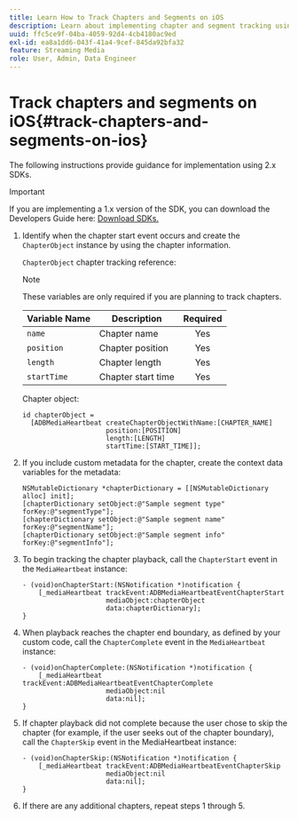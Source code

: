 ```yaml
---
title: Learn How to Track Chapters and Segments on iOS
description: Learn about implementing chapter and segment tracking using the Media SDK on iOS.
uuid: ffc5ce9f-04ba-4059-92d4-4cb4180ac9ed
exl-id: ea8a1dd6-043f-41a4-9cef-845da92bfa32
feature: Streaming Media
role: User, Admin, Data Engineer
---
```

# Track chapters and segments on iOS{#track-chapters-and-segments-on-ios}

The following instructions provide guidance for implementation using 2.x SDKs.

>[!IMPORTANT]
>
> If you are implementing a 1.x version of the SDK, you can download the Developers Guide here: [Download SDKs.](/help/getting-started/download-sdks.md)

1. Identify when the chapter start event occurs and create the `ChapterObject` instance by using the chapter information.

    `ChapterObject` chapter tracking reference:  

    >[!NOTE]
    >
    >These variables are only required if you are planning to track chapters.

    | Variable Name | Description | Required |
    | --- | --- | :---: |
    | `name` | Chapter name | Yes |
    | `position` | Chapter position | Yes |
    | `length` | Chapter length | Yes |
    | `startTime` | Chapter start time | Yes |

    Chapter object:

    ```
    id chapterObject =  
      [ADBMediaHeartbeat createChapterObjectWithName:[CHAPTER_NAME]
                         position:[POSITION]
                         length:[LENGTH]
                         startTime:[START_TIME]];
    ```

1. If you include custom metadata for the chapter, create the context data variables for the metadata:

    ```
    NSMutableDictionary *chapterDictionary = [[NSMutableDictionary alloc] init];
    [chapterDictionary setObject:@"Sample segment type" forKey:@"segmentType"];
    [chapterDictionary setObject:@"Sample segment name" forKey:@"segmentName"];
    [chapterDictionary setObject:@"Sample segment info" forKey:@"segmentInfo"];
    ```

1. To begin tracking the chapter playback, call the `ChapterStart` event in the `MediaHeartbeat` instance:

    ```
    - (void)onChapterStart:(NSNotification *)notification {
        [_mediaHeartbeat trackEvent:ADBMediaHeartbeatEventChapterStart  
                         mediaObject:chapterObject     
                         data:chapterDictionary];
    }
    ```

1. When playback reaches the chapter end boundary, as defined by your custom code, call the `ChapterComplete` event in the `MediaHeartbeat` instance:

    ```
    - (void)onChapterComplete:(NSNotification *)notification {
        [_mediaHeartbeat trackEvent:ADBMediaHeartbeatEventChapterComplete  
                         mediaObject:nil  
                         data:nil];
    }
    ```

1. If chapter playback did not complete because the user chose to skip the chapter (for example, if the user seeks out of the chapter boundary), call the `ChapterSkip` event in the MediaHeartbeat instance:

    ```
    - (void)onChapterSkip:(NSNotification *)notification {
        [_mediaHeartbeat trackEvent:ADBMediaHeartbeatEventChapterSkip  
                         mediaObject:nil  
                         data:nil];
    }
    ```

1. If there are any additional chapters, repeat steps 1 through 5.
